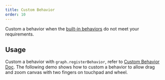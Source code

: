 ```yaml
---
title: Custom Behavior
order: 10
---
```


Custom a behavior when the [built-in behaviors](/en/docs/manual/middle/states/defaultBehavior) do not meet your requirements.

## Usage

Custom a behavior with `graph.registerBehavior`, refer to [Custom Behavior Doc](/en/docs/manual/advanced/custom-behavior).
The following demo shows how to custom a behavior to allow drag and zoom canvas with two fingers on touchpad and wheel.
